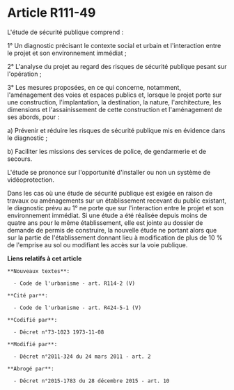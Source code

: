 # Article R111-49

L'étude de sécurité publique comprend : 

1° Un diagnostic précisant le contexte social et urbain et l'interaction entre le projet et son environnement immédiat ; 

2° L'analyse du projet au regard des risques de sécurité publique pesant sur l'opération ; 

3° Les mesures proposées, en ce qui concerne, notamment, l'aménagement des voies et espaces publics et, lorsque le projet
porte sur une construction, l'implantation, la destination, la nature, l'architecture, les dimensions et l'assainissement de
cette construction et l'aménagement de ses abords, pour : 

a) Prévenir et réduire les risques de sécurité publique mis en évidence dans le diagnostic ; 

b) Faciliter les missions des services de police, de gendarmerie et de secours.

L'étude se prononce sur l'opportunité d'installer ou non un système de vidéoprotection.

Dans les cas où une étude de sécurité publique est exigée en raison de travaux ou aménagements sur un établissement recevant
du public existant, le diagnostic prévu au 1° ne porte que sur l'interaction entre le projet et son environnement immédiat.
Si une étude a été réalisée depuis moins de quatre ans pour le même établissement, elle est jointe au dossier de demande de
permis de construire, la nouvelle étude ne portant alors que sur la partie de l'établissement donnant lieu à modification de
plus de 10 % de l'emprise au sol ou modifiant les accès sur la voie publique.

**Liens relatifs à cet article**

	**Nouveaux textes**:

	  - Code de l'urbanisme - art. R114-2 (V)

	**Cité par**:

	  - Code de l'urbanisme - art. R424-5-1 (V)

	**Codifié par**:

	  - Décret n°73-1023 1973-11-08

	**Modifié par**:

	  - Décret n°2011-324 du 24 mars 2011 - art. 2

	**Abrogé par**:

	  - Décret n°2015-1783 du 28 décembre 2015 - art. 10
